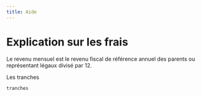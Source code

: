 ```yaml
---
title: Aide 
---
```


# Explication sur les frais

Le revenu mensuel est le revenu fiscal de référence annuel des parents ou représentant légaux divisé par 12.

Les tranches 

```js
tranches
```